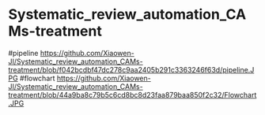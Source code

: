 # Systematic_review_automation_CAMs-treatment
#pipeline
https://github.com/Xiaowen-JI/Systematic_review_automation_CAMs-treatment/blob/f042bcdbf47dc278c9aa2405b291c3363246f63d/pipeline.JPG
#flowchart
https://github.com/Xiaowen-JI/Systematic_review_automation_CAMs-treatment/blob/44a9ba8c79b5c6cd8bc8d23faa879baa850f2c32/Flowchart.JPG
